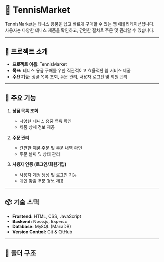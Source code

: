 # 🎾 TennisMarket

TennisMarket는 테니스 용품을 쉽고 빠르게 구매할 수 있는 웹 애플리케이션입니다.  
사용자는 다양한 테니스 제품을 확인하고, 간편한 절차로 주문 및 관리할 수 있습니다.

---

## 🚀 프로젝트 소개

- **프로젝트 이름:** TennisMarket
- **목표:** 테니스 용품 구매를 위한 직관적이고 효율적인 웹 서비스 제공
- **주요 기능:** 상품 목록 조회, 주문 관리, 사용자 로그인 및 회원 관리

---

## 🔑 주요 기능

1. **상품 목록 조회**  
   - 다양한 테니스 용품 목록 확인  
   - 제품 상세 정보 제공

2. **주문 관리**  
   - 간편한 제품 주문 및 주문 내역 확인  
   - 주문 날짜 및 상태 관리

3. **사용자 인증 (로그인/회원가입)**  
   - 사용자 계정 생성 및 로그인 기능  
   - 개인 맞춤 주문 정보 제공

---

## 📦 기술 스택

- **Frontend:** HTML, CSS, JavaScript
- **Backend:** Node.js, Express
- **Database:** MySQL (MariaDB)
- **Version Control:** Git & GitHub

---

## 📁 폴더 구조

